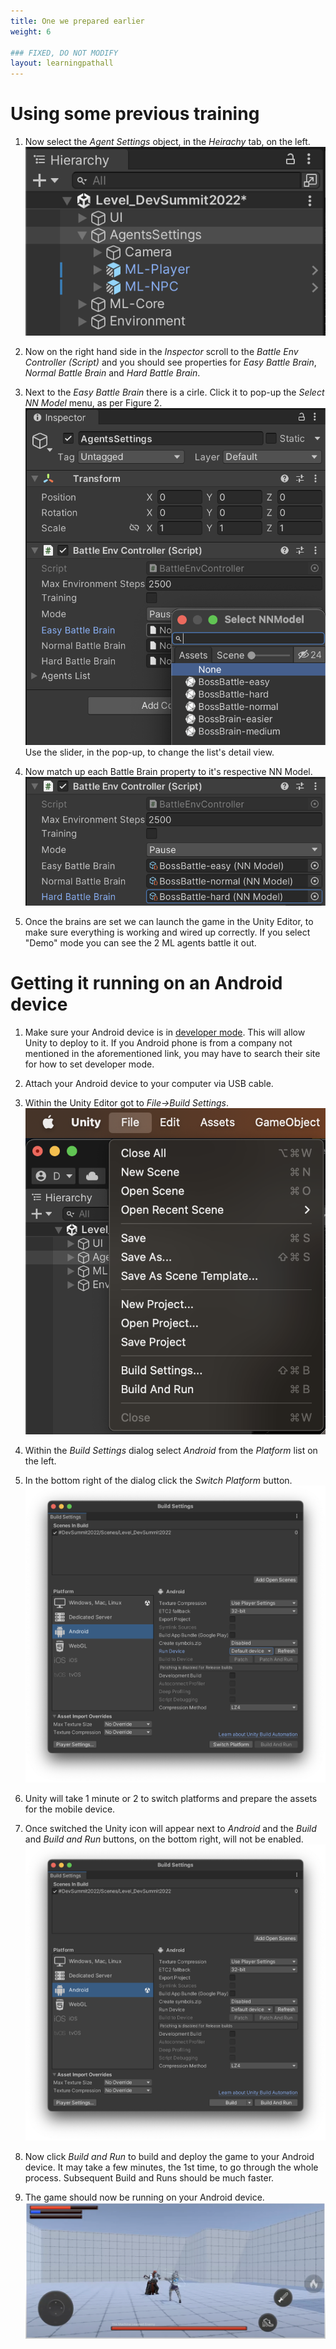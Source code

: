 ```yaml
---
title: One we prepared earlier
weight: 6

### FIXED, DO NOT MODIFY
layout: learningpathall
---
```

# Using some previous training

1. Now select the _Agent Settings_ object, in the _Heirachy_ tab, on the left.
![Agent Settings](heirachy-agent-settings.png "Figure 1. Agent Settings")

2. Now on the right hand side in the _Inspector_ scroll to the _Battle Env Controller (Script)_ and you should see properties for _Easy Battle Brain_, _Normal Battle Brain_ and _Hard Battle Brain_.

3. Next to the _Easy Battle Brain_ there is a cirle. Click it to pop-up the _Select NN Model_ menu, as per Figure 2. 
!["NN Model Pop-up"](battle-enviroment-controller-battle-brain.png "Figure 2. NN Model Pop-up")
Use the slider, in the pop-up, to change the list's detail view.

4. Now match up each Battle Brain property to it's respective NN Model.
![Battle Brains](boss-battle-brains.png "Figure 3. Battle Brains")

5. Once the brains are set we can launch the game in the Unity Editor, to make sure everything is working and wired up correctly. If you select "Demo" mode you can see the 2 ML agents battle it out.

# Getting it running on an Android device
1. Make sure your Android device is in [developer mode](https://developer.android.com/studio/debug/dev-options#enable). This will allow Unity to deploy to it. If you Android phone is from a company not mentioned in the aforementioned link, you may have to search their site for how to set developer mode.

2. Attach your Android device to your computer via USB cable.

3. Within the Unity Editor got to _File->Build Settings_.
![File Build Settings Menu](build-settings-menu.png "Figure 4. File Build Settings Menu")

4. Within the _Build Settings_ dialog select _Android_ from the _Platform_ list on the left.

5. In the bottom right of the dialog click the _Switch Platform_ button.
![Build Settings Dialog](build-settings-dialog.png "Figure 5. Build Settings Dialog")

6. Unity will take 1 minute or 2 to switch platforms and prepare the assets for the mobile device.

7. Once switched the Unity icon will appear next to _Android_ and the _Build_ and _Build and Run_ buttons, on the bottom right, will not be enabled.
![Platform Switched to Android](build-settings-platform-switched.png "Figure 6. Platform Switched to Android")

8. Now click _Build and Run_ to build and deploy the game to your Android device. It may take a few minutes, the 1st time, to go through the whole process. Subsequent Build and Runs should be much faster.

9. The game should now be running on your Android device.
![ML Gameplay](ml-gameplay.png "Figure 7. ML Gameplay")